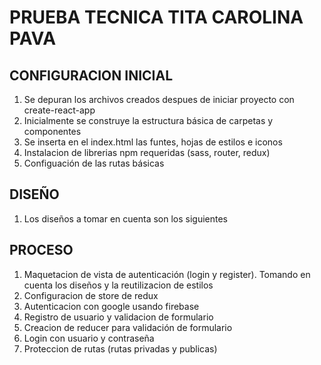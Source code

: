 # PRUEBA TECNICA TITA CAROLINA PAVA

## CONFIGURACION INICIAL

1. Se depuran los archivos creados despues de iniciar proyecto con create-react-app
2. Inicialmente se construye la estructura básica de carpetas y componentes
3. Se inserta en el index.html las funtes, hojas de estilos e iconos
4. Instalacion de librerias npm requeridas (sass, router, redux)
5. Configuación de las rutas básicas 
                    
## DISEÑO
1. Los diseños a tomar en cuenta son los siguientes




## PROCESO
1. Maquetacion de vista de autenticación (login y register). Tomando en cuenta los diseños y la reutilizacion de estilos 
2. Configuracion de store de redux
3. Autenticacion con google usando firebase
4. Registro de usuario y validacion de formulario
5. Creacion de reducer para validación de formulario
6. Login con usuario y contraseña
7. Proteccion de rutas (rutas privadas y publicas)

